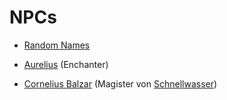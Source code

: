 # NPCs

 - [Random Names](npc_names.md)
 
 
 - [Aurelius](aurelius.md) (Enchanter)
 - [Cornelius Balzar](cornelius_balzar.md) (Magister von [Schnellwasser](../places/schnellwasser.md))